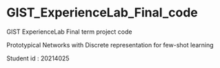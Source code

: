 # GIST_ExperienceLab_Final_code
GIST ExperienceLab Final term project code

Prototypical Networks with Discrete representation for few-shot learning

Student id : 20214025

